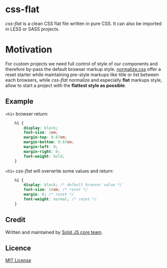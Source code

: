 # css-flat

*css-flat* is a clean CSS flat file written in pure CSS. It can also be imported in LESS or SASS projects.

# Motivation

For custom projects we need full control of style of our components and therefore by-pass the default browser markup style.
[normalize.css](http://necolas.github.io/normalize.css/) offer a reset starter while maintaining pre-style markups like title or list between each browsers, while
*css-flat* normalize and especially **flat** markups style, allow to start a project with the **flattest style as possible**.

## Example

`<h1>` browser return:

```css
    h1 {
        display: block;
        font-size: 2em;
        margin-top: 0.67em;
        margin-bottom: 0.67em;
        margin-left: 0;
        margin-right: 0;
        font-weight: bold;
    }
```      

`<h1>` *css-flat* will overwrite some values and return:
```css
    h1 {
        display: block; /* default browser value */
        font-size: 1rem; /* reset */
        margin: 0; /* reset */
        font-weight: normal; /* reset */
    }
```

## Credit 

Written and maintained by [Solid JS core team](https://github.com/solid-js). 

## Licence

[MIT License](./LICENSE)

